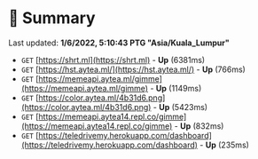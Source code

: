 # 📖 Summary
Last updated: **1/6/2022, 5:10:43 PTG "Asia/Kuala_Lumpur"**

- `GET` [https://shrt.ml](https://shrt.ml) - **Up** (6381ms)
- `GET` [https://hst.aytea.ml/](https://hst.aytea.ml/) - **Up** (766ms)
- `GET` [https://memeapi.aytea.ml/gimme](https://memeapi.aytea.ml/gimme) - **Up** (1149ms)
- `GET` [https://color.aytea.ml/4b31d6.png](https://color.aytea.ml/4b31d6.png) - **Up** (5423ms)
- `GET` [https://memeapi.aytea14.repl.co/gimme](https://memeapi.aytea14.repl.co/gimme) - **Up** (832ms)
- `GET` [https://teledrivemy.herokuapp.com/dashboard](https://teledrivemy.herokuapp.com/dashboard) - **Up** (235ms)
